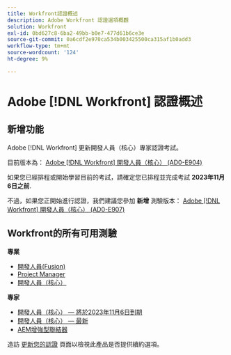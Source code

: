 ```yaml
---
title: Workfront認證概述
description: Adobe Workfront 認證選項概觀
solution: Workfront
exl-id: 0bd627c8-6ba2-49bb-b0e7-477d61b6ce3e
source-git-commit: 0a6cdf2e970ca534b003425500ca315af1b0add3
workflow-type: tm+mt
source-wordcount: '124'
ht-degree: 9%

---
```


# Adobe [!DNL Workfront] 認證概述

## 新增功能

Adobe [!DNL Workfront] 更新開發人員（核心）專家認證考試。

目前版本為： [Adobe [!DNL Workfront] 開發人員（核心） (AD0-E904)](/help/certifications/aw/aw-core-e-developer.md)

如果您已經排程或開始學習目前的考試，請確定您已排程並完成考試 **2023年11月6日之前**.

不過，如果您正開始進行認證，我們建議您參加 **新增** 測驗版本： [Adobe [!DNL Workfront] 開發人員（核心） (AD0-E907)](/help/certifications/aw/aw-core-e-developer-23-08.md)

## Workfront的所有可用測驗

**專業**

* [開發人員(Fusion)](/help/certifications/aw/aw-fusion-p-developer.md) <!--AD0-E902-->
* [Project Manager](/help/certifications/aw/aw-p-project-manager.md) <!--AD0-E903-->
* [開發人員（核心）](/help/certifications/aw/aw-core-p-developer.md) <!--AD0-E905-->

**專家**

* [開發人員（核心） — 將於2023年11月6日到期](/help/certifications/aw/aw-core-e-developer.md) <!--AD0-E904-->
* [開發人員（核心） — 最新](/help/certifications/aw/aw-core-e-developer-23-08.md) <!--AD0-E907-->
* [AEM增強型聯結器](/help/certifications/aw/aw-aem-e-connector.md) <!--AD0-E906-->

造訪 [更新您的認證](/help/certifications/renew.md) 頁面以檢視此產品是否提供續約選項。

